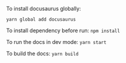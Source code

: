 To install docusaurus globally:

`yarn global add docusaurus`

To install dependency before run: `npm install`

To run the docs in dev mode: `yarn start`

To build the docs: `yarn build`